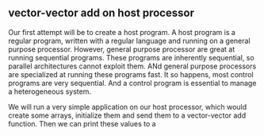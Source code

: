 vector-vector add on host processor
--------

Our first attempt will be to create a host program. A host program is a regular program, written with a regular language and running on a general purpose processor. However, general purpose processor are great at running sequential programs. These programs are inherently sequential, so parallel architectures cannot exploit them. ANd general purpose processors are specialized at running these programs fast. It so happens, most control programs are very sequential. And a control program is essential to manage a heterogeneous system. 

We will run a very simple application on our host processor, which would create some arrays, initialize them and send them to a vector-vector add function. Then we can print these values to a 
